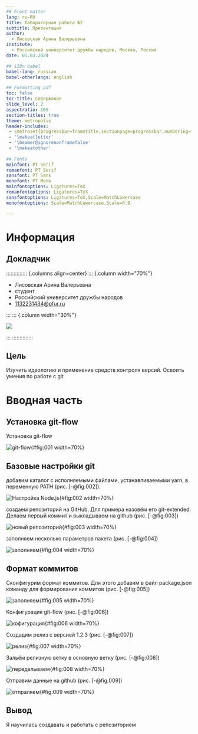 ```yaml
---
## Front matter
lang: ru-RU
title: Лабораторная работа №2
subtitle: Презентация
author:
  - Лисовская Арина Валерьевна 
institute:
  - Российский университет дружбы народов, Москва, Россия
date: 01.03.2024

## i18n babel
babel-lang: russian
babel-otherlangs: english

## Formatting pdf
toc: false
toc-title: Содержание
slide_level: 2
aspectratio: 169
section-titles: true
theme: metropolis
header-includes:
 - \metroset{progressbar=frametitle,sectionpage=progressbar,numbering=fraction}
 - '\makeatletter'
 - '\beamer@ignorenonframefalse'
 - '\makeatother'
 
## Fonts
mainfont: PT Serif
romanfont: PT Serif
sansfont: PT Sans
monofont: PT Mono
mainfontoptions: Ligatures=TeX
romanfontoptions: Ligatures=TeX
sansfontoptions: Ligatures=TeX,Scale=MatchLowercase
monofontoptions: Scale=MatchLowercase,Scale=0.9

---
```


# Информация

## Докладчик

:::::::::::::: {.columns align=center}
::: {.column width="70%"}

  * Лисовская Арина Валерьевна 
  * студент
  * Российский университет дружбы народов
  * [1132231434@pfur.ru](mailto:1132231434@pfur.ru)


:::
::: {.column width="30%"}

![](image/photo1709306702.jpeg)

:::
::::::::::::::

## Цель

Изучить идеологию и применение средств контроля версий.
Освоить умения по работе с git


# Вводная часть

## Установка git-flow

Установка git-flow

![git-flow](image/msg857167450-196327.jpg){#fig:001 width=70%}

## Базовые настройки git

добавим каталог с исполняемыми файлами, устанавливаемыми yarn, в переменную PATH (рис. [-@fig:002]).

![Настройка Node.js](image/msg857167450-196327(1).jpg){#fig:002 width=70%}

создаем репозиторий на GitHub. Для примера назовём его git-extended.
Делаем первый коммит и выкладываем на github (рис. [-@fig:003])

![новый репозиторий](image/msg857167450-196329.jpg){#fig:003 width=70%}

заполняем несколько параметров пакета (рис. [-@fig:004])

![заполняем](image/msg857167450-196330.jpg){#fig:004 width=70%}


## Формат коммитов

Сконфигурим формат коммитов. Для этого добавим в файл package.json команду для формирования коммитов (рис. [-@fig:005])

![заполняем](image/msg857167450-196328.jpg){#fig:005 width=70%}

Конфигурация git-flow (рис. [-@fig:006])

![кофигурация](image/msg857167450-196331.jpg){#fig:006 width=70%}

Создадим релиз с версией 1.2.3 (рис. [-@fig:007])

![релиз](image/msg857167450-196331.jpg){#fig:007 width=70%}

Зальём релизную ветку в основную ветку (рис. [-@fig:008])

![переделываем](image/msg857167450-196332.jpg){#fig:008 width=70%}

Отправим данные на github (рис. [-@fig:009])

![отпраляем](image/msg857167450-196333.jpg){#fig:009 width=70%}


## Вывод

Я научилась создавать и работать с репозиторием


